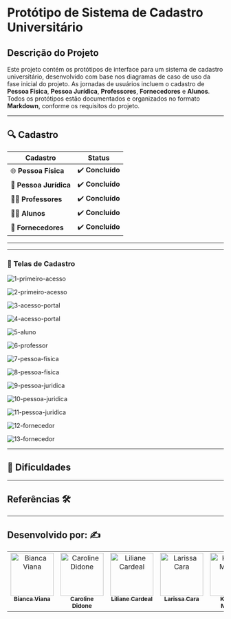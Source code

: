 

# Protótipo de Sistema de Cadastro Universitário


## Descrição do Projeto
Este projeto contém os protótipos de interface para um sistema de cadastro universitário, desenvolvido com base nos diagramas de caso de uso da fase inicial do projeto.
As jornadas de usuários incluem o cadastro de **Pessoa Física**, **Pessoa Jurídica**, **Professores**, **Fornecedores** e **Alunos**. Todos os protótipos estão documentados e organizados no formato **Markdown**, conforme os requisitos do projeto.


---

## 🔍 **Cadastro**

| **Cadastro**         | **Status** |
|----------------------|------------|
| 🌐 **Pessoa Física**  | ✔️ **Concluído**   |
| 🏢 **Pessoa Jurídica**| ✔️ **Concluído**   |
| 👨‍🏫 **Professores**  | ✔️ **Concluído**   |
| 🧑‍🎓 **Alunos**       | ✔️ **Concluído**   |
| 🛒 **Fornecedores**   | ✔️ **Concluído**   |



---


---

### 📝 Telas de Cadastro

![1-primeiro-acesso](https://github.com/user-attachments/assets/bd7316d8-7f1e-4ac4-a85d-a96bd1e43a58)

![2-primeiro-acesso](https://github.com/user-attachments/assets/99d99706-6f3a-4d1a-b298-01c9cc37a01e)

![3-acesso-portal](https://github.com/user-attachments/assets/0a486326-6233-47b0-8af6-eba62bc0e364)

![4-acesso-portal](https://github.com/user-attachments/assets/be072712-1a96-4fdb-b765-b437cf0825c5)

![5-aluno](https://github.com/user-attachments/assets/51788328-4914-4eb3-8ed3-9ac1ebb9cf60)

![6-professor](https://github.com/user-attachments/assets/75bbac82-b1f4-4cf3-b8b8-9cb072670cb8)

![7-pessoa-fisica](https://github.com/user-attachments/assets/8ab98fb9-f811-4786-b032-aeb69bd91e52)

![8-pessoa-fisica](https://github.com/user-attachments/assets/62438c53-20a6-4c8b-90f0-2e36796bb3d5)

![9-pessoa-juridica](https://github.com/user-attachments/assets/0ff82968-3b87-4622-8809-2f222f2dc909)

![10-pessoa-juridica](https://github.com/user-attachments/assets/929416ca-a8af-4530-ba7f-ff4d323c510e)

![11-pessoa-juridica](https://github.com/user-attachments/assets/4fb36ff3-4746-4874-b91e-2613ca5a6d59)

![12-fornecedor](https://github.com/user-attachments/assets/bcfc05ce-7946-4431-8402-b0070e0fa229)

![13-fornecedor](https://github.com/user-attachments/assets/f2e54b5d-d7e2-4fb4-aa90-418ef5612d7a)


---


## 🔴 Dificuldades


---

## Referências 🛠️


---

## Desenvolvido por: ✍️
 
<table>
  <tbody>
    <tr>
      <td align="center" valign="top" width="14.28%"><a href="https://github.com/bvianas"><img src="https://avatars.githubusercontent.com/u/138331430?v=4" width="100px;" alt="Bianca Viana"/><br /><sub><b>Bianca Viana</b></sub></a><br />
      </td>
      <td align="center" valign="top" width="14.28%"><a href="https://github.com/CarolineDidone"><img src="https://avatars.githubusercontent.com/u/134716920?v=4" width="100px;" alt="Caroline Didone"/><br /><sub><b>Caroline Didone</b></sub></a><br />
      </td>
      <td align="center" valign="top" width="14.28%"><a href="https://github.com/lilianecardeal"><img src="https://avatars.githubusercontent.com/u/143633881?v=4" width="100px;" alt="Liliane Cardeal"/><br /><sub><b>Liliane Cardeal</b></sub></a><br />
      </td>
      <td align="center" valign="top" width="14.28%"><a href="https://github.com/larissacara"><img src="https://avatars.githubusercontent.com/u/159551280?v=4" width="100px;" alt="Larissa Cara"/><br /><sub><b>Larissa Cara</b></sub></a><br />
      </td>
      <td align="center" valign="top" width="14.28%"><a href="https://github.com/Kawanamartins"><img src="https://avatars.githubusercontent.com/u/178830487?v=4" width="100px;" alt="Kawana Martins"/><br /><sub><b>Kawana Martins</b></sub></a><br />
      </td>
    </tr>
  </tdbody>
</table>
